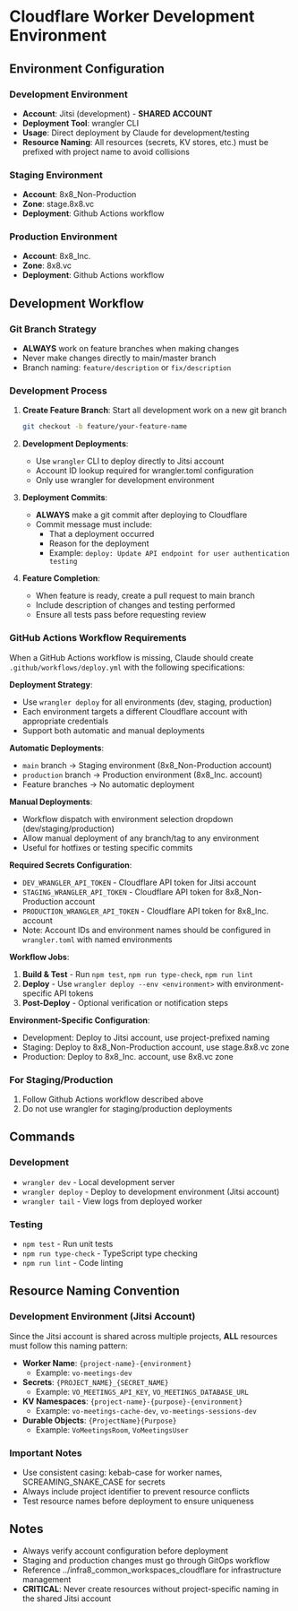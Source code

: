 # Cloudflare Worker Development Environment

## Environment Configuration

### Development Environment

- **Account**: Jitsi (development) - **SHARED ACCOUNT**
- **Deployment Tool**: wrangler CLI
- **Usage**: Direct deployment by Claude for development/testing
- **Resource Naming**: All resources (secrets, KV stores, etc.) must be prefixed with project name to avoid collisions

### Staging Environment

- **Account**: 8x8_Non-Production
- **Zone**: stage.8x8.vc
- **Deployment**: Github Actions workflow

### Production Environment

- **Account**: 8x8_Inc.
- **Zone**: 8x8.vc
- **Deployment**: Github Actions workflow

## Development Workflow

### Git Branch Strategy

- **ALWAYS** work on feature branches when making changes
- Never make changes directly to main/master branch
- Branch naming: `feature/description` or `fix/description`

### Development Process

1. **Create Feature Branch**: Start all development work on a new git branch

   ```bash
   git checkout -b feature/your-feature-name
   ```

2. **Development Deployments**:
   - Use `wrangler` CLI to deploy directly to Jitsi account
   - Account ID lookup required for wrangler.toml configuration
   - Only use wrangler for development environment

3. **Deployment Commits**:
   - **ALWAYS** make a git commit after deploying to Cloudflare
   - Commit message must include:
     - That a deployment occurred
     - Reason for the deployment
     - Example: `deploy: Update API endpoint for user authentication testing`

4. **Feature Completion**:
   - When feature is ready, create a pull request to main branch
   - Include description of changes and testing performed
   - Ensure all tests pass before requesting review

### GitHub Actions Workflow Requirements

When a GitHub Actions workflow is missing, Claude should create `.github/workflows/deploy.yml` with the following specifications:

**Deployment Strategy**:

- Use `wrangler deploy` for all environments (dev, staging, production)
- Each environment targets a different Cloudflare account with appropriate credentials
- Support both automatic and manual deployments

**Automatic Deployments**:

- `main` branch → Staging environment (8x8_Non-Production account)
- `production` branch → Production environment (8x8_Inc. account)
- Feature branches → No automatic deployment

**Manual Deployments**:

- Workflow dispatch with environment selection dropdown (dev/staging/production)
- Allow manual deployment of any branch/tag to any environment
- Useful for hotfixes or testing specific commits

**Required Secrets Configuration**:

- `DEV_WRANGLER_API_TOKEN` - Cloudflare API token for Jitsi account
- `STAGING_WRANGLER_API_TOKEN` - Cloudflare API token for 8x8_Non-Production account
- `PRODUCTION_WRANGLER_API_TOKEN` - Cloudflare API token for 8x8_Inc. account
- Note: Account IDs and environment names should be configured in `wrangler.toml` with named environments

**Workflow Jobs**:

1. **Build & Test** - Run `npm test`, `npm run type-check`, `npm run lint`
2. **Deploy** - Use `wrangler deploy --env <environment>` with environment-specific API tokens
3. **Post-Deploy** - Optional verification or notification steps

**Environment-Specific Configuration**:

- Development: Deploy to Jitsi account, use project-prefixed naming
- Staging: Deploy to 8x8_Non-Production account, use stage.8x8.vc zone
- Production: Deploy to 8x8_Inc. account, use 8x8.vc zone

### For Staging/Production

1. Follow Github Actions workflow described above
2. Do not use wrangler for staging/production deployments

## Commands

### Development

- `wrangler dev` - Local development server
- `wrangler deploy` - Deploy to development environment (Jitsi account)
- `wrangler tail` - View logs from deployed worker

### Testing

- `npm test` - Run unit tests
- `npm run type-check` - TypeScript type checking
- `npm run lint` - Code linting

## Resource Naming Convention

### Development Environment (Jitsi Account)

Since the Jitsi account is shared across multiple projects, **ALL** resources must follow this naming pattern:

- **Worker Name**: `{project-name}-{environment}`
  - Example: `vo-meetings-dev`
- **Secrets**: `{PROJECT_NAME}_{SECRET_NAME}`
  - Example: `VO_MEETINGS_API_KEY`, `VO_MEETINGS_DATABASE_URL`
- **KV Namespaces**: `{project-name}-{purpose}-{environment}`
  - Example: `vo-meetings-cache-dev`, `vo-meetings-sessions-dev`
- **Durable Objects**: `{ProjectName}{Purpose}`
  - Example: `VoMeetingsRoom`, `VoMeetingsUser`

### Important Notes

- Use consistent casing: kebab-case for worker names, SCREAMING_SNAKE_CASE for secrets
- Always include project identifier to prevent resource conflicts
- Test resource names before deployment to ensure uniqueness

## Notes

- Always verify account configuration before deployment
- Staging and production changes must go through GitOps workflow
- Reference ../infra8_common_workspaces_cloudflare for infrastructure management
- **CRITICAL**: Never create resources without project-specific naming in the shared Jitsi account
